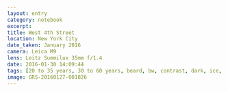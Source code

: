 ```yaml
--- 
layout: entry
category: notebook
excerpt:
title: West 4th Street
location: New York City
date_taken: January 2016
camera: Leica M9
lens: Leitz Summilux 35mm f/1.4
date: 2016-01-30 14:09:44
tags: [20 to 35 years, 30 to 60 years, beard, bw, contrast, dark, ice, man, night, poor, poverty, rich, slush, snow, street, wet, winter, woman]
image: GRS-20160127-001826
---
```

